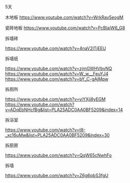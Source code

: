 
5天

木地板
https://www.youtube.com/watch?v=WrkRav5eogM

瓷砖地板
https://www.youtube.com/watch?v=PcBlajW6_G8

拆墙砖

https://www.youtube.com/watch?v=4naV2lTjEEU

拆墙纸

https://www.youtube.com/watch?v=zjmGWHVbvNQ
https://www.youtube.com/watch?v=W_w__FeuYJ4
https://www.youtube.com/watch?v=bY_C-gAjMpw




拆厕所

https://www.youtube.com/watch?v=viYXjj8yEGM
https://www.youtube.com/watch?v=ADqEbNHcfBg&list=PLA25ADC0AA0BF5209&index=14

拆浴室

https://www.youtube.com/watch?v=t8-_xc16uMw&list=PLA25ADC0AA0BF5209&index=30

拆厨房

https://www.youtube.com/watch?v=QqW65cNwhFo






拆墙

https://www.youtube.com/watch?v=Z6g6pbS3fgU
